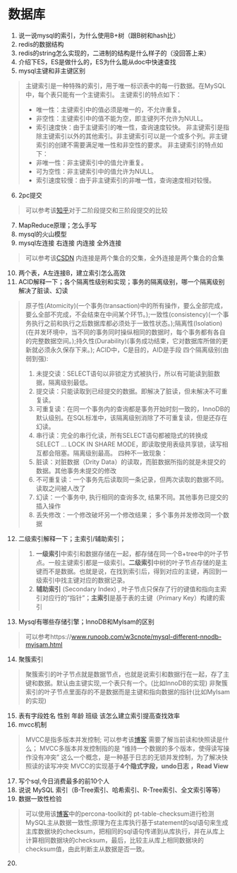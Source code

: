#  数据库

1. 说一说mysql的索引，为什么使用B+树（跟B树和hash比）
2. redis的数据结构
3. redis的string怎么实现的，二进制的结构是什么样子的（没回答上来）
4. 介绍下ES，ES是做什么的，ES为什么能从doc中快速查找
5. mysql主键和非主键区别
> 主键索引是一种特殊的索引，用于唯一标识表中的每一行数据。在MySQL中，每个表只能有一个主键索引。
> 主键索引的特点如下：
> - 唯一性：主键索引中的值必须是唯一的，不允许重复。
> - 非空性：主键索引中的值不能为空，即主键列不允许为NULL。
> - 索引速度快：由于主键索引的唯一性，查询速度较快。
> 非主键索引是指除主键索引以外的其他索引。非主键索引可以是一个或多个列。非主键索引的创建不需要满足唯一性和非空性的要求。
> 非主键索引的特点如下：
> - 非唯一性：非主键索引中的值允许重复。
> - 可为空性：非主键索引中的值允许为NULL。
> - 索引速度较慢：由于非主键索引的非唯一性，查询速度相对较慢。
6. 2pc提交
> 可以参考该[知乎](https://zhuanlan.zhihu.com/p/35616810)对于二阶段提交和三阶段提交的比较
7. MapReduce原理；怎么手写
8. mysql的火山模型
9. mysql左连接 右连接 内连接 全外连接
> 可以参考该[CSDN](https://blog.csdn.net/u011047968/article/details/107744901)
> 内连接是两个集合的交集，全外连接是两个集合的合集
10. 两个表，A左连接B，建立索引怎么高效
11. ACID解释一下；各个隔离性级别和实现；事务的隔离级别，哪一个隔离级别解决了脏读、幻读
> 原子性(Atomicity)(一个事务(transaction)中的所有操作，要么全部完成，要么全部不完成，不会结束在中间某个环节。);一致性(consistency)(一个事务执行之前和执行之后数据库都必须处于一致性状态。);隔离性(Isolation)(在并发环境中，当不同的事务同时操纵相同的数据时，每个事务都有各自的完整数据空间。);持久性(Durability)(事务成功结束，它对数据库所做的更新就必须永久保存下来。); ACID中，C是目的，AID是手段
> 四个隔离级别(由弱到强):
> 1. 未提交读：SELECT语句以非锁定方式被执行，所以有可能读到脏数据，隔离级别最低。
> 2. 提交读：只能读取到已经提交的数据。即解决了脏读，但未解决不可重复读。
> 3. 可重复读：在同一个事务内的查询都是事务开始时刻一致的，InnoDB的默认级别。在SQL标准中，该隔离级别消除了不可重复读，但是还存在幻读。
> 4. 串行读：完全的串行化读，所有SELECT语句都被隐式的转换成SELECT ... LOCK IN SHARE MODE，即读取使用表级共享锁，读写相互都会阻塞。隔离级别最高。
> 四种不一致现象：
> 1. 脏读：对脏数据（Drity Data）的读取，而脏数据所指的就是未提交的数据。其他事务未提交的修改
> 2. 不可重复读：一个事务先后读取同一条记录，但两次读取的数据不同。读取之间被人改了
> 3. 幻读：一个事务中, 执行相同的查询多次, 结果不同。其他事务已提交的插入操作
> 4. 丢失修改：一个修改破坏另一个修改结果；	多个事务并发修改同一个数据

12. 二级索引解释一下；主索引/辅助索引；
> 1. **一级索引**中索引和数据存储在一起，都存储在同一个B+tree中的叶子节点。一般主键索引都是一级索引。**二级索引**中树的叶子节点存储的是主键而不是数据。也就是说，在找到索引后，得到对应的主键，再回到一级索引中找主键对应的数据记录。
> 2. **辅助索引** (Secondary Index) , 叶子节点只保存了行的键值和指向主索引对应行的“指针”；**主索引**是基于表的主键（Primary Key）构建的索引
13. Mysql有哪些存储引擎；InnoDB和MyIsam的区别
> 可以参考https://www.runoob.com/w3cnote/mysql-different-nnodb-myisam.html 

14. 聚簇索引
> 聚簇索引的叶子节点就是数据节点，也就是说索引和数据行在一起，存了主键和数据。默认由主键实现,一个表只有一个。(比如InnoDB的实现)
> 非聚簇索引的叶子节点里面存的不是数据而是主键和指向数据的指针(比如MyIsam的实现)

15. 表有字段姓名 性别 年龄 班级 该怎么建立索引提高查找效率
16. mvcc机制
> MVCC是指多版本并发控制;
> 可以参考该[博客](https://pdai.tech/md/db/sql-mysql/sql-mysql-mvcc.html)
> 需要了解当前读和快照读是什么；
> MVCC多版本并发控制指的是 “维持一个数据的多个版本，使得读写操作没有冲突” 这么一个概念，是一种基于日志的无锁并发控制，为了解决快照读的读写冲突
> MVCC的实现基于**4个隐式字段，undo日志 ，Read View**


17. 写个sql,今日消费最多的前10个人
18. 说说 MySQL 索引（B-Tree索引、哈希索引、R-Tree索引、全文索引等等）
19. 数据一致性检验
> 可以使用该[博客](https://cloud.tencent.com/developer/article/1671527)中的percona-toolkit的 pt-table-checksum进行检测MySQL主从数据一致性;原理为在主库执行基于statement的sql语句来生成主库数据块的checksum，把相同的sql语句传递到从库执行，并在从库上计算相同数据块的checksum，最后，比较主从库上相同数据块的checksum值，由此判断主从数据是否一致。
20. 
